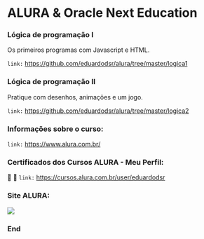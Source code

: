 # ALURA & Oracle Next Education

### Lógica de programação I 
Os primeiros programas com Javascript e HTML.

``` link: ```  https://github.com/eduardodsr/alura/tree/master/logica1

### Lógica de programação II
Pratique com desenhos, animações e um jogo.

``` link: ```  https://github.com/eduardodsr/alura/tree/master/logica2

### Informações sobre o curso:

``` link: ```  https://www.alura.com.br/

### Certificados dos Cursos ALURA - Meu Perfil:

:bookmark_tabs:  :page_with_curl: ``` link: ```   https://cursos.alura.com.br/user/eduardodsr

### Site ALURA:

![](https://github.com/eduardodsr/alura/blob/master/alura.png)

### End
